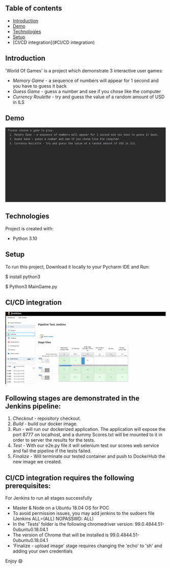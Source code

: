 ## Table of contents
* [Introduction](#Introduction)
* [Demo](#Demo)
* [Technologies](#technologies)
* [Setup](#setup)
* [CI/CD integration](#CI/CD integration)

## Introduction 
'World Of Games' is a project which demonstrate 3 interactive user games:
* *Memory Game* - a sequence of numbers will appear for 1 second and you have to
guess it back
* *Guess Game* - guess a number and see if you chose like the computer
* *Currency Roulette* - try and guess the value of a random amount of USD in ILS

## Demo
![Alt text](Demo.gif)
	
## Technologies
Project is created with:
* Python 3.10
	
## Setup
To run this project, Download it locally to your Pycharm IDE and Run:

$ install python3

$ Python3 MainGame.py
## CI/CD integration
![Alt text](CI_CD.gif)

## Following stages are demonstrated in the Jenkins pipeline:
1. *Checkout* - repository checkout.
2. *Build* - build our docker image.
3. *Run* - will run our dockerized application. The application will expose the port 8777 on
localhost, and a dummy Scores.txt will be mounted to it in order to server the results for
the tests.
4. *Test* - With our e2e.py file it will selenium test our scores web service and fail the
pipeline if the tests failed.
5. *Finalize* - Will terminate our tested container and push to DockerHub the new image we created.

## CI/CD integration requires the following prerequisites:
For Jenkins to run all stages successfully
* Master & Node on a Ubuntu 18.04 OS for POC
* To avoid permission issues, you may add jenkins to the sudoers file (Jenkins ALL=(ALL) NOPASSWD: ALL)
* In the 'Tests' folder is the following chromedriver version: 99.0.4844.51-0ubuntu0.18.04.1
* The version of Chrome that will be installed is 99.0.4844.51-0ubuntu0.18.04.1
* 'Finalize - upload image' stage requires changing the 'echo' to 'sh' and adding your own credentials         


Enjoy :smile: 
